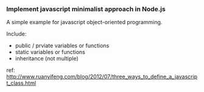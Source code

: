 ### Implement javascript minimalist approach in Node.js

A simple example for javascript object-oriented programming.

Include:
 - public / prviate variables or functions
 - static variables or functions
 - inheritance (not multiple)

ref:
http://www.ruanyifeng.com/blog/2012/07/three_ways_to_define_a_javascript_class.html
